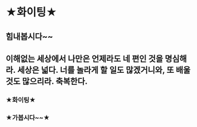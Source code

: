 # **★화이팅★**

## 힘내봅시다~~
## 이해없는 세상에서 나만은 언제라도 네 편인 것을 명심해라. 세상은 넓다. 너를 놀라게 할 일도 많겠거니와, 또 배울 것도 많으리라. 축복한다.

### **★화이팅★**

### **★가봅시다~~★**